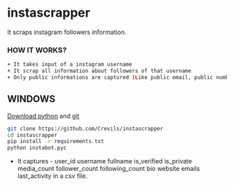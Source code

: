 # instascrapper
It scraps instagram followers information.


### HOW IT WORKS? 
```bash
+ It takes input of a instagram username
+ It scrap all information about followers of that username
+ Only public informations are captured (Like public email, public number, etc)
```

## WINDOWS
[Download python](https://www.python.org/downloads/) and [git](https://git-scm.com/downloads)
```bash
git clone https://github.com/Crevils/instascrapper
cd instascrapper
pip install -r requirements.txt
python instabot.pyc
```

+ It captures - user_id	username	fullname	is_verified	is_private	media_count	follower_count	following_count	bio	website	emails	last_activity
in a csv file.

